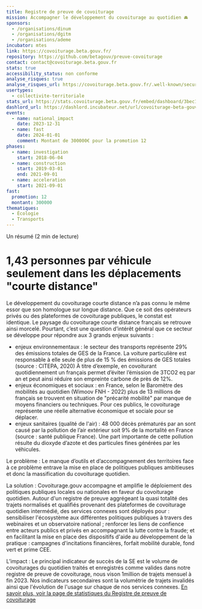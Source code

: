 ```yaml
---
title: Registre de preuve de covoiturage
mission: Accompagner le développement du covoiturage au quotidien 🚘
sponsors:
  - /organisations/dinum
  - /organisations/dgitm
  - /organisations/ademe
incubator: mtes
link: https://covoiturage.beta.gouv.fr/
repository: https://github.com/betagouv/preuve-covoiturage
contact: contact@covoiturage.beta.gouv.fr
stats: true
accessibility_status: non conforme
analyse_risques: true
analyse_risques_url: https://covoiturage.beta.gouv.fr/.well-known/security-policy.txt
usertypes:
  - collectivite-territoriale
stats_url: https://stats.covoiturage.beta.gouv.fr/embed/dashboard/3bec1692-1456-41c2-95a9-6606af329df9
dashlord_url: https://dashlord.incubateur.net/url/covoiturage-beta-gouv-fr/
events:
  - name: national_impact
    date: 2023-12-31
  - name: fast
    date: 2024-01-01
    comment: Montant de 300000€ pour la promotion 12
phases:
  - name: investigation
    start: 2018-06-04
  - name: construction
    start: 2019-03-01
    end: 2021-09-01
  - name: acceleration
    start: 2021-09-01
fast:
  promotion: 12
  montant: 300000
thematiques:
  - Écologie
  - Transports
---
```

Un résumé (2 min de lecture)

# 1,43 personnes par véhicule seulement dans les déplacements "courte distance"

Le développement du covoiturage courte distance n’a pas connu le même essor que son homologue sur longue distance. Que ce soit des opérateurs privés ou des plateformes de covoiturage publiques, le constat est identique. Le paysage du covoiturage courte distance français se retrouve ainsi morcelé.
Pourtant, c’est une question d’intérêt général que ce secteur se développe pour répondre aux 3 grands enjeux suivants :

- enjeux environnementaux : le secteur des transports représente 29% des émissions totales de GES de la France. La voiture particulière est responsable à elle seule de plus de 15 % des émissions de GES totales (source : CITEPA, 2020) À titre d’exemple, en covoiturant quotidiennement un français permet d’éviter l’émission de 3TCO2 eq par an et peut ainsi réduire son empreinte carbone de près de 12%.
- enjeux économiques et sociaux : en France, selon le Baromètre des mobilités au quotidien (Wimoov FNH - 2022) plus de 13 millions de français se trouvent en situation de "précarité mobilité" par manque de moyens financiers ou techniques. Pour ces publics, le covoiturage représente une réelle alternative économique et sociale pour se déplacer.
- enjeux sanitaires (qualité de l'air) : 48 000 décès prématurés par an sont causé par la pollution de l’air extérieur soit 9% de la mortalité en France (source : santé publique France). Une part importante de cette pollution résulte du dioxyde d’azote et des particules fines générées par les véhicules.

Le problème :
Le manque d’outils et d’accompagnement des territoires face à ce problème entrave la mise en place de politiques publiques ambitieuses et donc la massification du covoiturage quotidien.

La solution :
Covoiturage.gouv accompagne et amplifie le déploiement des politiques publiques locales ou nationales en faveur du covoiturage quotidien.
Autour d'un registre de preuve aggrégeant la quasi totalité des trajets normalisés et qualifiés provenant des plateformes de covoiturage quotidien intermédié, des services connexes sont déployés pour : sensibiliser l'écosystème aux différentes politiques publiques à travers des webinaires et un observatoire national ; renforcer les liens de confience entre acteurs publics et privés en accompagnant la lutte contre la fraude; et en facilitant la mise en place des dispositifs d'aide au développement de la pratique : campagnes d'incitations financières, forfait mobilité durable, fond vert et prime CEE.

L’impact :
Le principal indicateur de succès de la SE est le volume de covoiturages du quotidien traités et enregistrés comme valides dans notre registre de preuve de covoiturage, nous vison 1million de trajets mensuel à fin 2023. Nos indicateurs secondaires sont la volumétrie de trajets invalidés ainsi que l'évolution de l'usage sur chaque de nos services connexes. [En savoir plus, voir la page de statistiques du Registre de preuve de covoiturage](https://stats.covoiturage.beta.gouv.fr/embed/dashboard/3bec1692-1456-41c2-95a9-6606af329df9)
